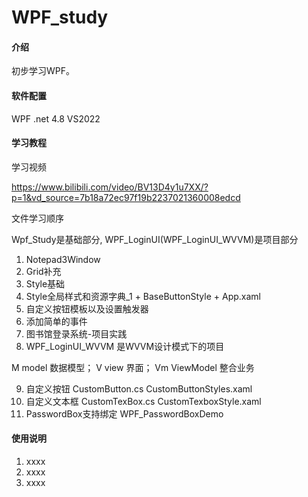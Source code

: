 # WPF_study

#### 介绍
初步学习WPF。


#### 软件配置
WPF 
.net 4.8
VS2022

#### 学习教程
学习视频

https://www.bilibili.com/video/BV13D4y1u7XX/?p=1&vd_source=7b18a72ec97f19b2237021360008edcd

文件学习顺序

Wpf_Study是基础部分,
WPF_LoginUI(WPF_LoginUI_WVVM)是项目部分
1.  Notepad3Window
2.  Grid补充
3.  Style基础
4.  Style全局样式和资源字典_1 + BaseButtonStyle + App.xaml
5.  自定义按钮模板以及设置触发器
6.  添加简单的事件
7.  图书馆登录系统-项目实践
8.  WPF_LoginUI_WVVM 是WVVM设计模式下的项目 

M model 数据模型； V view 界面； Vm ViewModel 整合业务

9.  自定义按钮 CustomButton.cs CustomButtonStyles.xaml
10.  自定义文本框 CustomTexBox.cs CustomTexboxStyle.xaml
11. PasswordBox支持绑定  WPF_PasswordBoxDemo

#### 使用说明

1.  xxxx
2.  xxxx
3.  xxxx




